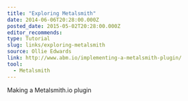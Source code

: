 ```yaml
---
title: "Exploring Metalsmith"
date: 2014-06-06T20:28:00.000Z
posted_date: 2015-05-02T20:28:00.000Z
editor_recommends:
type: Tutorial
slug: links/exploring-metalsmith
source: Ollie Edwards
link: http://www.abm.io/implementing-a-metalsmith-plugin/
tool:
  - Metalsmith
---
```

Making a Metalsmith.io plugin



